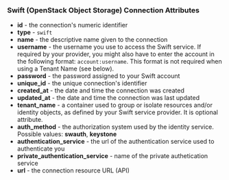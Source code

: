 ### Swift (OpenStack Object Storage) Connection Attributes

* **id** - the connection's numeric identifier
* **type** - `swift`
* **name** - the descriptive name given to the connection
* **username** - the username you use to access the Swift service. If required by your provider, you might also have to enter the account in the following format: `account:username`. This format is not required when using a Tenant Name (see below).
* **password** - the password assigned to your Swift account
* **unique_id** - the unique connection's identifier
* **created_at** - the date and time the connection was created
* **updated_at** - the date and time the connection was last updated
* **tenant_name** - a container used to group or isolate resources and/or identity objects, as defined by your Swift service provider. It is optional attribute.
* **auth_method** - the authorization system used by the identity service. Possible values: **swauth**, **keystone**
* **authentication_service** - the url of the authentication service used to authenticate you
* **private_authentication_service** - name of the private authetication service
* **url** - the connection resource URL (API)
